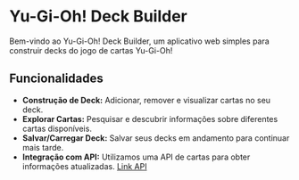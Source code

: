 # Yu-Gi-Oh! Deck Builder

Bem-vindo ao Yu-Gi-Oh! Deck Builder, um aplicativo web simples para construir decks do jogo de cartas Yu-Gi-Oh!

## Funcionalidades

- **Construção de Deck:** Adicionar, remover e visualizar cartas no seu deck.
- **Explorar Cartas:** Pesquisar e descubrir informações sobre diferentes cartas disponíveis.
- **Salvar/Carregar Deck:** Salvar seus decks em andamento para continuar mais tarde.
- **Integração com API:** Utilizamos uma API de cartas para obter informações atualizadas.  [Link API](https://ygoprodeck.com/api-guide/)
